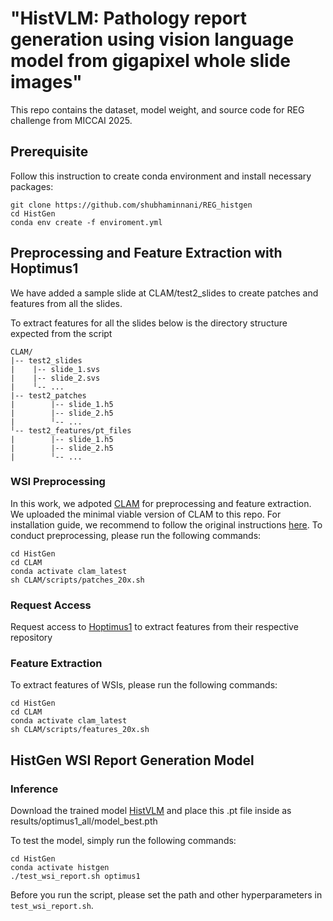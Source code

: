 # "HistVLM: Pathology report generation using vision language model from gigapixel whole slide images"

<!-- ### ✨ **Our method stood second in Test Phase 1!!** -->

This repo contains the dataset, model weight, and source code for REG challenge from MICCAI 2025.

## Prerequisite
Follow this instruction to create conda environment and install necessary packages:
```
git clone https://github.com/shubhaminnani/REG_histgen
cd HistGen
conda env create -f enviroment.yml
```

## Preprocessing and Feature Extraction with Hoptimus1

We have added a sample slide at CLAM/test2_slides to create patches and features from all the slides.

To extract features for all the slides below is the directory structure expected from the script

```
CLAM/
|-- test2_slides
|    |-- slide_1.svs
|    |-- slide_2.svs
|    ╵-- ...
|-- test2_patches
|        |-- slide_1.h5
|        |-- slide_2.h5
|        ╵-- ...
╵-- test2_features/pt_files
|        |-- slide_1.h5
|        |-- slide_2.h5
|        ╵-- ...
```

### WSI Preprocessing
In this work, we adpoted [CLAM](https://github.com/mahmoodlab/CLAM) for preprocessing and feature extraction. We uploaded the minimal viable version of CLAM to this repo. For installation guide, we recommend to follow the original instructions [here](https://github.com/mahmoodlab/CLAM/blob/master/docs/INSTALLATION.md). To conduct preprocessing, please run the following commands:
```
cd HistGen
cd CLAM
conda activate clam_latest
sh CLAM/scripts/patches_20x.sh
```

### Request Access
Request access to [Hoptimus1](https://huggingface.co/bioptimus/H-optimus-1) to extract features from their respective repository

### Feature Extraction
To extract features of WSIs, please run the following commands:
```
cd HistGen
cd CLAM
conda activate clam_latest
sh CLAM/scripts/features_20x.sh
```

## HistGen WSI Report Generation Model

### Inference
Download the trained model [HistVLM](https://indiana-my.sharepoint.com/:u:/g/personal/sinnani_iu_edu/EYk3bxQvhd1HjR8_pmQpIDEBmxjCsDsDt8aWHerEahE1yQ?e=XhhPed) and place this .pt file inside as results/optimus1_all/model_best.pth

To test the model, simply run the following commands:
```
cd HistGen
conda activate histgen
./test_wsi_report.sh optimus1
```

Before you run the script, please set the path and other hyperparameters in `test_wsi_report.sh`. 